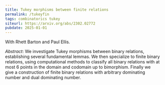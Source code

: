 ```yaml
---
title: Tukey morphisms between finite relations
permalink: /tukeyfin
tags: combinatorics tukey
siteurl: https://arxiv.org/abs/2302.02772
pubdate: 2025-01-01
---
```


With Rhett Barton and Paul Ellis.<!--more-->

*Abstract*: We investigate Tukey morphisms between binary relations, establishing several fundamental lemmas. We then specialize to finite binary relations, using computational methods to classify all binary relations with at most $6$ points in the domain and codomain up to bimorphism. Finally we give a construction of finite binary relations with arbitrary dominating number and dual dominating number.
